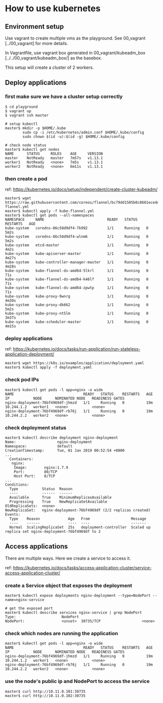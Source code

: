 # How to use kubernetes

## Environment setup

Use vagrant to create multiple vms as the playground. See 00_vagrant [../00_vagrant] for more details.

In Vagrantfile, use vagrant box generated in 00_vagrant/kubeadm_box [../../00_vagrant/kubeadm_box/] as the basebox.

This setup will create a cluster of 2 workers.

## Deploy applications

### first make sure we have a cluster setup correctly
```
$ cd playground
$ vagrant up
$ vagrant ssh master

# setup kubectl
master$ mkdir -p $HOME/.kube
        sudo cp -i /etc/kubernetes/admin.conf $HOME/.kube/config
        sudo chown $(id -u):$(id -g) $HOME/.kube/config

# check node status
master$ kubectl get nodes
NAME      STATUS     ROLES    AGE     VERSION
master    NotReady   master   7m57s   v1.13.1
worker1   NotReady   <none>   7m5s    v1.13.1
worker2   NotReady   <none>   6m11s   v1.13.1
```

### then create a pod
ref: https://kubernetes.io/docs/setup/independent/create-cluster-kubeadm/
```
master$ wget https://raw.githubusercontent.com/coreos/flannel/bc79dd1505b0c8681ece4de4c0d86c5cd2643275/Documentation/kube-flannel.yml
master$ kubectl apply -f kube-flannel.yml
master$ kubectl get pods --all-namespaces
NAMESPACE     NAME                             READY   STATUS    RESTARTS   AGE
kube-system   coredns-86c58d9df4-7k992         1/1     Running   0          5m2s
kube-system   coredns-86c58d9df4-wlnm6         1/1     Running   0          5m2s
kube-system   etcd-master                      1/1     Running   0          4m2s
kube-system   kube-apiserver-master            1/1     Running   0          4m27s
kube-system   kube-controller-manager-master   1/1     Running   0          4m28s
kube-system   kube-flannel-ds-amd64-5lkrl      1/1     Running   0          71s
kube-system   kube-flannel-ds-amd64-k46lf      1/1     Running   0          71s
kube-system   kube-flannel-ds-amd64-zpwtp      1/1     Running   0          71s
kube-system   kube-proxy-9wnrg                 1/1     Running   0          4m30s
kube-system   kube-proxy-dk662                 1/1     Running   0          5m2s
kube-system   kube-proxy-nt5lm                 1/1     Running   0          3m37s
kube-system   kube-scheduler-master            1/1     Running   0          4m15s
```

### deploy applications
ref: https://kubernetes.io/docs/tasks/run-application/run-stateless-application-deployment/

```
master$ wget https://k8s.io/examples/application/deployment.yaml
master$ kubectl apply -f deployment.yaml
```

### check pod IPs
```
master$ kubectl get pods -l app=nginx -o wide
NAME                                READY   STATUS    RESTARTS   AGE   IP           NODE      NOMINATED NODE   READINESS GATES
nginx-deployment-76bf4969df-jhmzd   1/1     Running   0          19m   10.244.1.2   worker1   <none>           <none>
nginx-deployment-76bf4969df-rb76j   1/1     Running   0          19m   10.244.2.2   worker2   <none>           <none>

```

### check deployment status
```
master$ kubectl describe deployment nginx-deployment
Name:                   nginx-deployment
Namespace:              default
CreationTimestamp:      Tue, 01 Jan 2019 00:52:54 +0000
...
  Containers:
   nginx:
    Image:        nginx:1.7.9
    Port:         80/TCP
    Host Port:    0/TCP
...
Conditions:
  Type           Status  Reason
  ----           ------  ------
  Available      True    MinimumReplicasAvailable
  Progressing    True    NewReplicaSetAvailable
OldReplicaSets:  <none>
NewReplicaSet:   nginx-deployment-76bf4969df (2/2 replicas created)
Events:
  Type    Reason             Age   From                   Message
  ----    ------             ----  ----                   -------
  Normal  ScalingReplicaSet  25s   deployment-controller  Scaled up replica set nginx-deployment-76bf4969df to 2
```

## Access applications

There are multiple ways. Here we create a service to access it.

ref: https://kubernetes.io/docs/tasks/access-application-cluster/service-access-application-cluster/

### create a Service object that exposes the deployment
```
master$ kubectl expose deployments nginx-deployment --type=NodePort --name=nginx-service

# get the exposed port
master$ kubectl describe services nginx-service | grep NodePort
Type:                     NodePort
NodePort:                 <unset>  30735/TCP                   <none>
```

### check which nodes are running the application
```
master$ kubectl get pods -l app=nginx -o wide
NAME                                READY   STATUS    RESTARTS   AGE   IP           NODE      NOMINATED NODE   READINESS GATES
nginx-deployment-76bf4969df-jhmzd   1/1     Running   0          19m   10.244.1.2   worker1   <none>           <none>
nginx-deployment-76bf4969df-rb76j   1/1     Running   0          19m   10.244.2.2   worker2   <none>           <none>
```

### use the node's public ip and NodePort to access the service
```
master$ curl http://10.11.0.101:30735
master$ curl http://10.11.0.102:30735



```








